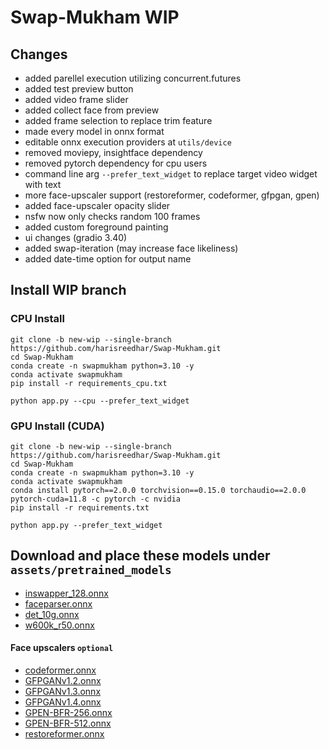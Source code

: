 # Swap-Mukham WIP

## Changes
- added parellel execution utilizing concurrent.futures
- added test preview button
- added video frame slider
- added collect face from preview
- added frame selection to replace trim feature
- made every model in onnx format
- editable onnx execution providers at ``utils/device``
- removed moviepy, insightface dependency
- removed pytorch dependency for cpu users
- command line arg ``--prefer_text_widget`` to replace target video widget with text
- more face-upscaler support (restoreformer, codeformer, gfpgan, gpen)
- added face-upscaler opacity slider
- nsfw now only checks random 100 frames
- added custom foreground painting
- ui changes (gradio 3.40)
- added swap-iteration (may increase face likeliness)
- added date-time option for output name

  
## Install WIP branch
### CPU Install
````
git clone -b new-wip --single-branch https://github.com/harisreedhar/Swap-Mukham.git
cd Swap-Mukham
conda create -n swapmukham python=3.10 -y
conda activate swapmukham
pip install -r requirements_cpu.txt

python app.py --cpu --prefer_text_widget
````
### GPU Install (CUDA)
````
git clone -b new-wip --single-branch https://github.com/harisreedhar/Swap-Mukham.git
cd Swap-Mukham
conda create -n swapmukham python=3.10 -y
conda activate swapmukham
conda install pytorch==2.0.0 torchvision==0.15.0 torchaudio==2.0.0 pytorch-cuda=11.8 -c pytorch -c nvidia
pip install -r requirements.txt

python app.py --prefer_text_widget
````

## Download and place these models under ``assets/pretrained_models``

- [inswapper_128.onnx](https://huggingface.co/deepinsight/inswapper/resolve/main/inswapper_128.onnx)
- [faceparser.onnx](https://huggingface.co/bluefoxcreation/Face_parsing_onnx/resolve/main/faceparser.onnx)
- [det_10g.onnx](https://huggingface.co/bluefoxcreation/insightface-retinaface-arcface-model/resolve/main/det_10g.onnx)
- [w600k_r50.onnx](https://huggingface.co/bluefoxcreation/insightface-retinaface-arcface-model/resolve/main/w600k_r50.onnx)

#### Face upscalers ``optional``
- [codeformer.onnx](https://github.com/harisreedhar/Face-Upscalers-ONNX/releases/download/Models/codeformer.onnx)
- [GFPGANv1.2.onnx](https://github.com/harisreedhar/Face-Upscalers-ONNX/releases/download/Models/GFPGANv1.2.onnx)
- [GFPGANv1.3.onnx](https://github.com/harisreedhar/Face-Upscalers-ONNX/releases/download/Models/GFPGANv1.3.onnx)
- [GFPGANv1.4.onnx](https://github.com/harisreedhar/Face-Upscalers-ONNX/releases/download/Models/GFPGANv1.4.onnx)
- [GPEN-BFR-256.onnx](https://github.com/harisreedhar/Face-Upscalers-ONNX/releases/download/Models/GPEN-BFR-256.onnx)
- [GPEN-BFR-512.onnx](https://github.com/harisreedhar/Face-Upscalers-ONNX/releases/download/Models/GPEN-BFR-512.onnx)
- [restoreformer.onnx](https://github.com/harisreedhar/Face-Upscalers-ONNX/releases/download/Models/restoreformer.onnx)
